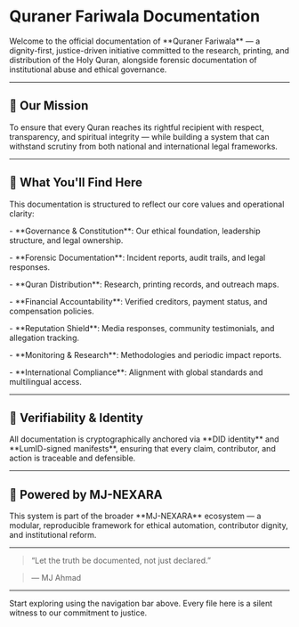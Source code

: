 # Quraner Fariwala Documentation



Welcome to the official documentation of \*\*Quraner Fariwala\*\* — a dignity-first, justice-driven initiative committed to the research, printing, and distribution of the Holy Quran, alongside forensic documentation of institutional abuse and ethical governance.



---



## 🌱 Our Mission



To ensure that every Quran reaches its rightful recipient with respect, transparency, and spiritual integrity — while building a system that can withstand scrutiny from both national and international legal frameworks.



---



## 🧭 What You'll Find Here



This documentation is structured to reflect our core values and operational clarity:



\- \*\*Governance \& Constitution\*\*: Our ethical foundation, leadership structure, and legal ownership.

\- \*\*Forensic Documentation\*\*: Incident reports, audit trails, and legal responses.

\- \*\*Quran Distribution\*\*: Research, printing records, and outreach maps.

\- \*\*Financial Accountability\*\*: Verified creditors, payment status, and compensation policies.

\- \*\*Reputation Shield\*\*: Media responses, community testimonials, and allegation tracking.

\- \*\*Monitoring \& Research\*\*: Methodologies and periodic impact reports.

\- \*\*International Compliance\*\*: Alignment with global standards and multilingual access.



---



## 🔐 Verifiability \& Identity



All documentation is cryptographically anchored via \*\*DID identity\*\* and \*\*LumID-signed manifests\*\*, ensuring that every claim, contributor, and action is traceable and defensible.



---



## 🧠 Powered by MJ-NEXARA



This system is part of the broader \*\*MJ-NEXARA\*\* ecosystem — a modular, reproducible framework for ethical automation, contributor dignity, and institutional reform.



---



> “Let the truth be documented, not just declared.”  

> — MJ Ahmad



---



Start exploring using the navigation bar above. Every file here is a silent witness to our commitment to justice.



